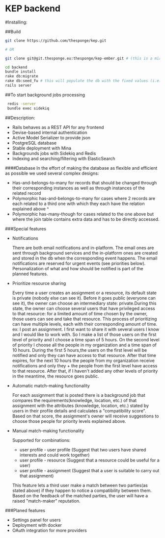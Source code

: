 KEP backend
===========

#Installing:

##Build
```bash
git clone https://github.com/thesponge/kep.git

# OR

git clone git@git.thesponge.eu:thesponge/kep-ember.git # (this is a mirror)
```

```bash
cd backend
bundle install
rake db:migrate
rake db:seed_fu # this will populate the db with the fixed values (i.e. dropdown menu options)
rails server
```
##To start background jobs processing
```bash
 redis -server
 bundle exec sidekiq
```



##Description:
  * Rails behaves as a REST API for any frontend
  * Devise-based internal authentication
  * Active Model Serializer to provide json  
  * PostgreSQL database
  * Stable deployment with Mina
  * Backgrounds jobs with Sidekiq and Redis
  * Indexing and searching/filtering with ElasticSearch


####Database
  In the effort of making the database as flexible and efficient as possible we used several complex designs:
  * Has-and-belongs-to-many for records that should be changed through their corresponding instances as well as through instances of the related record
  * Polymorphic has-and-belongs-to-many for cases where 2 records are each related to a third one with which they each have the relation explained above ^
  * Polymorphic has-many-though for cases related to the one above but where the join table contains extra data and has to be directly accessed.


###Special features
  * Notifications
 
    There are both email notifications and in-platform. The email ones are sent through background services
    and the in-platform ones are created and stored in the db when the corresponding event happens. The email notifications are reserved for urgent events (see priorities below). Personalization of what and how should be notified is part of the planned features.
  * Prioritize resource sharing
  
      Every time a user creates an assignment or a resource, its default state is private (nobody else can see it). Before it goes public (everyone can see it), the owner can choose an intermediary state: private.During this state, the owner can choose several users that have privileged access to that resource: for a limited amount of time chosen by the owner, those users can see and take that resource.
      This process of prioritizing can have multiple levels, each with their corresponding amount of time.
      ex: I post an assignment. I first want to share it with several users I know and I would like to work with. So I make a list of those users on the first level of priority and I choose a time span of 5 hours. On the second level of priority I choose all the people in my organization and a time span of 10 hours. During the first 5 hours,the users on the first level will be notified and only they can have access to that resource. After that time expires, for the next 10 hours the people from my organization receive notifications and only they + the people from the first level have access to that resource. After that, if I haven't added any other levels of priority in the meantime, the resource goes public.

  * Automatic match-making functionality
  
      For each assignment that is posted there is a background job that compares the requirements(knowledge, location, etc.) of that assignment with the attributes (knowledge, location, etc.) stated by users in their profile details and calculates a "compatibility score". Based on that score, the assignment's owner will receive suggestions to choose those people for priority levels explained above.

  * Manual match-making functionality
  
      Supported for combinations:
      - user profile - user profile (Suggest that two users have shared interests and could work together)
      - user profile - resource (Suggest that a resource could be useful for a user)
      - user profile - assignment (Suggest that a user is suitable to carry out that assignment)

     This feature lets a third user make a match between two parties(as stated above) if they happen to notice a compatibility between them. Based on the feedback of the matched parties, the user will have a raised "match-maker" reputation.

###Planed features
  * Settings panel for users
  * Deployment with docker
  * OAuth integration for more providers
